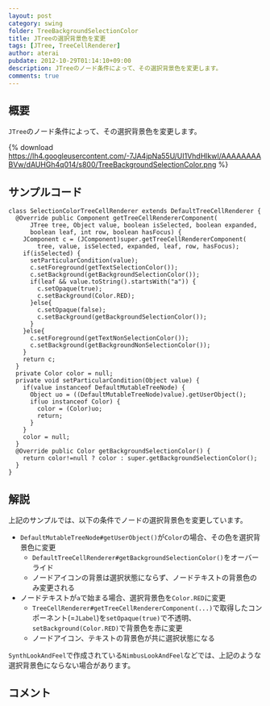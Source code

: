 ```yaml
---
layout: post
category: swing
folder: TreeBackgroundSelectionColor
title: JTreeの選択背景色を変更
tags: [JTree, TreeCellRenderer]
author: aterai
pubdate: 2012-10-29T01:14:10+09:00
description: JTreeのノード条件によって、その選択背景色を変更します。
comments: true
---
```

## 概要
`JTree`のノード条件によって、その選択背景色を変更します。

{% download https://lh4.googleusercontent.com/-7JA4jpNa55U/UI1VhdHlkwI/AAAAAAAABVw/dAUHGh4q014/s800/TreeBackgroundSelectionColor.png %}

## サンプルコード
<pre class="prettyprint"><code>class SelectionColorTreeCellRenderer extends DefaultTreeCellRenderer {
  @Override public Component getTreeCellRendererComponent(
      JTree tree, Object value, boolean isSelected, boolean expanded,
      boolean leaf, int row, boolean hasFocus) {
    JComponent c = (JComponent)super.getTreeCellRendererComponent(
        tree, value, isSelected, expanded, leaf, row, hasFocus);
    if(isSelected) {
      setParticularCondition(value);
      c.setForeground(getTextSelectionColor());
      c.setBackground(getBackgroundSelectionColor());
      if(leaf &amp;&amp; value.toString().startsWith("a")) {
        c.setOpaque(true);
        c.setBackground(Color.RED);
      }else{
        c.setOpaque(false);
        c.setBackground(getBackgroundSelectionColor());
      }
    }else{
      c.setForeground(getTextNonSelectionColor());
      c.setBackground(getBackgroundNonSelectionColor());
    }
    return c;
  }
  private Color color = null;
  private void setParticularCondition(Object value) {
    if(value instanceof DefaultMutableTreeNode) {
      Object uo = ((DefaultMutableTreeNode)value).getUserObject();
      if(uo instanceof Color) {
        color = (Color)uo;
        return;
      }
    }
    color = null;
  }
  @Override public Color getBackgroundSelectionColor() {
    return color!=null ? color : super.getBackgroundSelectionColor();
  }
}
</code></pre>

## 解説
上記のサンプルでは、以下の条件でノードの選択背景色を変更しています。

- `DefaultMutableTreeNode#getUserObject()`が`Color`の場合、その色を選択背景色に変更
    - `DefaultTreeCellRenderer#getBackgroundSelectionColor()`をオーバーライド
    - ノードアイコンの背景は選択状態にならず、ノードテキストの背景色のみ変更される
- ノードテキストが`a`で始まる場合、選択背景色を`Color.RED`に変更
    - `TreeCellRenderer#getTreeCellRendererComponent(...)`で取得したコンポーネント(=`JLabel`)を`setOpaque(true)`で不透明、`setBackground(Color.RED)`で背景色を赤に変更
    - ノードアイコン、テキストの背景色が共に選択状態になる

<!-- dummy comment line for breaking list -->

`SynthLookAndFeel`で作成されている`NimbusLookAndFeel`などでは、上記のような選択背景色にならない場合があります。

## コメント

